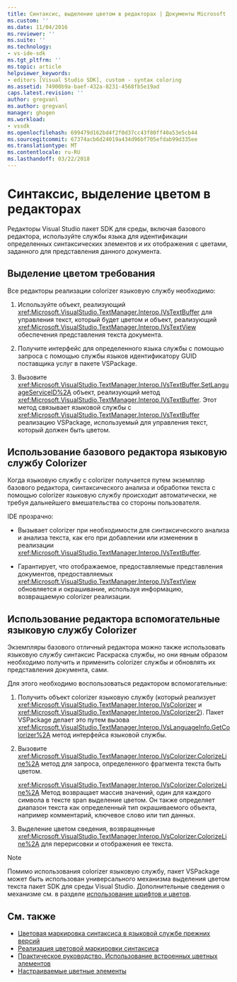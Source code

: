 ```yaml
---
title: Синтаксис, выделение цветом в редакторах | Документы Microsoft
ms.custom: ''
ms.date: 11/04/2016
ms.reviewer: ''
ms.suite: ''
ms.technology:
- vs-ide-sdk
ms.tgt_pltfrm: ''
ms.topic: article
helpviewer_keywords:
- editors [Visual Studio SDK], custom - syntax coloring
ms.assetid: 74900b9a-baef-432a-8231-4568fb5e19ad
caps.latest.revision: ''
author: gregvanl
ms.author: gregvanl
manager: ghogen
ms.workload:
- vssdk
ms.openlocfilehash: 699479d162bd4f2f0d37cc43f80ff40a53e5cb44
ms.sourcegitcommit: 67374acb6d24019a434d96bf705efdab99d335ee
ms.translationtype: MT
ms.contentlocale: ru-RU
ms.lasthandoff: 03/22/2018
---
```

# <a name="syntax-coloring-in-custom-editors"></a>Синтаксис, выделение цветом в редакторах
Редакторы Visual Studio пакет SDK для среды, включая базового редактора, используйте службы языка для идентификации определенных синтаксических элементов и их отображения с цветами, заданного для представления данного документа.

## <a name="colorization-requirements"></a>Выделение цветом требования
 Все редакторы реализации colorizer языковую службу необходимо:

1.  Используйте объект, реализующий <xref:Microsoft.VisualStudio.TextManager.Interop.IVsTextBuffer> для управления текст, который будет цветом и объект, реализующий <xref:Microsoft.VisualStudio.TextManager.Interop.IVsTextView> обеспечения представления текста документа.

2.  Получите интерфейс для определенного языка службы с помощью запроса с помощью службы языков идентификатору GUID поставщика услуг в пакете VSPackage.

3.  Вызовите <xref:Microsoft.VisualStudio.TextManager.Interop.IVsTextBuffer.SetLanguageServiceID%2A> объект, реализующий метод <xref:Microsoft.VisualStudio.TextManager.Interop.IVsTextBuffer>. Этот метод связывает языковой службы с <xref:Microsoft.VisualStudio.TextManager.Interop.IVsTextBuffer> реализацию VSPackage, используемый для управления текст, который должен быть цветом.

## <a name="core-editor-usage-of-a-language-services-colorizer"></a>Использование базового редактора языковую службу Colorizer
 Когда языковую службу с colorizer получается путем экземпляр базового редактора, синтаксического анализа и обработки текста с помощью colorizer языковую службу происходит автоматически, не требуя дальнейшего вмешательства со стороны пользователя.

 IDE прозрачно:

-   Вызывает colorizer при необходимости для синтаксического анализа и анализа текста, как его при добавлении или изменении в реализации <xref:Microsoft.VisualStudio.TextManager.Interop.IVsTextBuffer>.

-   Гарантирует, что отображаемое, предоставляемые представления документов, предоставляемых <xref:Microsoft.VisualStudio.TextManager.Interop.IVsTextView> обновляется и окрашивание, используя информацию, возвращаемую colorizer реализации.

## <a name="non-core-editor-usage-of-a-language-services-colorizer"></a>Использование редактора вспомогательные языковую службу Colorizer
 Экземпляры базового отличный редактора можно также использовать языковую службу синтаксис Раскраска службы, но они явным образом необходимо получить и применить colorizer службы и обновлять их представления документа, сами.

 Для этого необходимо воспользоваться редактором вспомогательные:

1.  Получить объект colorizer языковую службу (который реализует <xref:Microsoft.VisualStudio.TextManager.Interop.IVsColorizer> и <xref:Microsoft.VisualStudio.TextManager.Interop.IVsColorizer2>). Пакет VSPackage делает это путем вызова <xref:Microsoft.VisualStudio.TextManager.Interop.IVsLanguageInfo.GetColorizer%2A> метод интерфейса языковой службы.

2.  Вызовите <xref:Microsoft.VisualStudio.TextManager.Interop.IVsColorizer.ColorizeLine%2A> метод для запроса, определенного фрагмента текста быть цветом.

     <xref:Microsoft.VisualStudio.TextManager.Interop.IVsColorizer.ColorizeLine%2A> Метод возвращает массив значений, один для каждого символа в тексте span выделение цветом. Он также определяет диапазон текста как определенный тип окрашиваемого объекта, например комментарий, ключевое слово или тип данных.

3.  Выделение цветом сведения, возвращенные <xref:Microsoft.VisualStudio.TextManager.Interop.IVsColorizer.ColorizeLine%2A> для перерисовки и отображения ее текста.

> [!NOTE]
> Помимо использования colorizer языковую службу, пакет VSPackage может быть использован универсального механизма выделения цветом текста пакет SDK для среды Visual Studio. Дополнительные сведения о механизме см. в разделе [использование шрифтов и цветов](../extensibility/using-fonts-and-colors.md).

## <a name="see-also"></a>См. также

- [Цветовая маркировка синтаксиса в языковой службе прежних версий](../extensibility/internals/syntax-coloring-in-a-legacy-language-service.md)
- [Реализация цветовой маркировки синтаксиса](../extensibility/internals/implementing-syntax-coloring.md)
- [Практическое руководство. Использование встроенных цветных элементов](../extensibility/internals/how-to-use-built-in-colorable-items.md)
- [Настраиваемые цветные элементы](../extensibility/internals/custom-colorable-items.md)